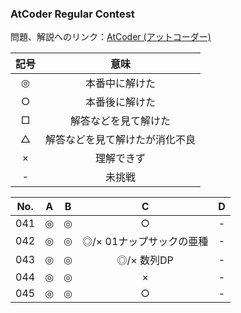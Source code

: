 ### AtCoder Regular Contest

問題、解説へのリンク：[AtCoder (アットコーダー)](http://atcoder.jp/)

| 記号 | 意味 |
|:----:|:----:|
|◎|本番中に解けた|
|○|本番後に解けた|
|□|解答などを見て解けた|
|△|解答などを見て解けたが消化不良|
|×|理解できず|
|- |未挑戦    |


| No. | A |B |C |D |
|:---:|:-:|:-:|:-:|:-:|
| 041 |◎|◎|○|-|
| 042 |◎|◎|◎/× 01ナップサックの亜種|-|
| 043 |◎|◎|◎/× 数列DP|-|
| 044 |◎|◎|×|-|
| 045 |◎|◎|○|-|
